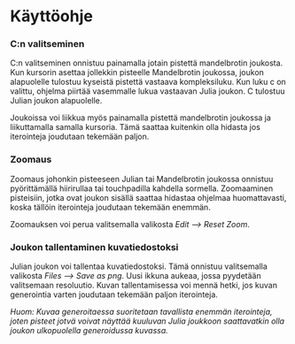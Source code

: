 
# Käyttöohje

### C:n valitseminen

C:n valitseminen onnistuu painamalla jotain pistettä mandelbrotin joukosta. Kun kursorin asettaa jollekkin pisteelle Mandelbrotin joukossa, joukon alapuolelle tulostuu kyseistä pistettä vastaava kompleksiluku. Kun luku c on valittu, ohjelma piirtää vasemmalle lukua vastaavan Julia joukon. C tulostuu Julian joukon alapuolelle.

Joukoissa voi liikkua myös painamalla pistettä mandelbrotin joukossa ja liikuttamalla samalla kursoria. Tämä saattaa kuitenkin olla hidasta jos iterointeja joudutaan tekemään paljon.

### Zoomaus

Zoomaus johonkin pisteeseen Julian tai Mandelbrotin joukossa onnistuu pyörittämällä hiirirullaa tai touchpadilla kahdella sormella. Zoomaaminen pisteisiin, jotka ovat joukon sisällä saattaa hidastaa ohjelmaa huomattavasti, koska tällöin iterointeja joudutaan tekemään enemmän.

Zoomauksen voi perua valitsemalla valikosta _Edit --> Reset Zoom_.
### Joukon tallentaminen kuvatiedostoksi

Julian joukon voi tallentaa kuvatiedostoksi. Tämä onnistuu valitsemalla valikosta _Files --> Save as png_. Uusi ikkuna aukeaa, jossa pyydetään valitsemaan resoluutio. Kuvan tallentamisessa voi mennä hetki, jos kuvan generointia varten joudutaan tekemään paljon iterointeja. 

_Huom: Kuvaa generoitaessa suoritetaan tavallista enemmän iterointeja, joten pisteet jotvä voivat näyttää kuuluvan Julia joukkoon saattavatkin olla joukon ulkopuolella generoidussa kuvassa._
